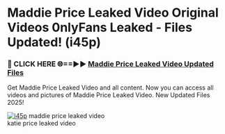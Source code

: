 # Maddie Price Leaked Video Original Videos 0nlyFans Leaked - Files Updated! (i45p)

<h3>🔴 CLICK HERE 🌐==►► <a href="https://tinyurl.com/4seja8ks" rel="nofollow">Maddie Price Leaked Video Updated Files</a></h3>

Get Maddie Price Leaked Video and all content. Now you can access all videos and pictures of Maddie Price Leaked Video. New Updated Files 2025!

[![i45p](https://i.imgur.com/EWjZXRe.gif)](https://tinyurl.com/4seja8ks)
maddie price leaked video<br>
katie price leaked video